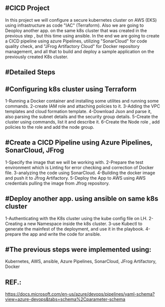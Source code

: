 #CICD Project
-------------
In this project we will configure a secure kubernetes cluster on AWS (EKS) using infrastructure as code "IAC" (Terraform).
Also we are going to Deoploy another app. on the same k8s cluster that was created in the previous step , but this time using ansible.
In the end we are going to create a CICD pipeline using azure Pipelines, utilizing "SonarCloud" for code quality check, and "JFrog Artifactory Cloud"
for Docker repository management, and all that to build and deploy a sample application on the previously created K8s cluster.

#Detailed Steps
---------------
#Configuring k8s cluster using Terraform
----------------------------------------
1-Running a Docker container and installing some utilites and running some commands.
2-create IAM role and attaching policies to it.
3-Adding the VPC templates and cloud formation template.
4-Download Json and parse it, also parsing the subnet details and the security group details.
5-Create the cluster using commands, list it and describe it.
6-Create the Node role , add policies to the role and add the node group.

#Create a CICD Pipeline using Azure Pipelines, SonarCloud, JFrog
----------------------------------------------------------------
1-Specify the image that we will be working with.
2-Prepare the test environment which is Linting for error checking and correction of Docker file.
3-analyzing the code using SonarCloud.
4-Building the docker image and push it to Jfrog Artifactory.
5-Deploy the App to AWS using AWS credentials pulling the image from Jfrog repository.

#Deploy another app. using ansible on same k8s cluster
------------------------------------------------------
1-Authenticating with the K8s cluster using the kube config file on LH.
2-Creating a new Namespace inside the k8s cluster.
3-use Kubectl to generate the mainfest of the deployment, and use it in the playbook.
4-prepare the app and write the code for ansible.



#The previous steps were implemented using:
-------------------------------------------
Kubernetes, AWS, ansible, Azure Pipelines, SonarCloud, JFrog Artifactory, Docker

REF.:
-----
https://docs.microsoft.com/en-us/azure/devops/pipelines/yaml-schema?view=azure-devops&tabs=schema%2Cparameter-schema
